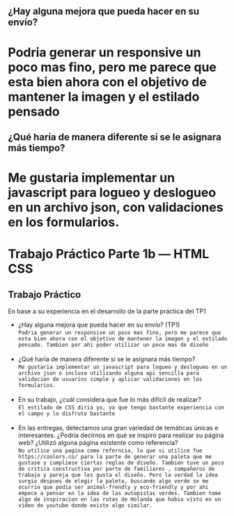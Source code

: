 ﻿## ¿Hay alguna mejora que pueda hacer en su envío?
# Podria generar un responsive un poco mas fino, pero me parece que esta bien ahora con el objetivo de mantener la imagen y el estilado pensado
## ¿Qué haría de manera diferente si se le asignara más tiempo?
# Me gustaria implementar un javascript para logueo y deslogueo en un archivo json, con validaciones en los formularios.



# Trabajo Práctico Parte 1b — HTML CSS

## Trabajo Práctico

En base a su experiencia en el desarrollo de la parte práctica del TP1

- ¿Hay alguna mejora que pueda hacer en su envío? (TP1)<br/>
  `Podria generar un responsive un poco mas fino, pero me parece que esta bien ahora con el objetivo de mantener la imagen y el estilado pensado. Tambien por ahi poder utilizar un poco mas de diseño`<br/><br/>
- ¿Qué haría de manera diferente si se le asignara más tiempo?<br/>
  `Me gustaria implementar un javascript para logueo y deslogueo en un archivo json o incluso utilizando alguna api sencilla para validacion de usuarios simple y aplicar validaciones en los formularios.`<br/><br/>
- En su trabajo, ¿cuál considera que fue lo más difícil de realizar?<br/>
  `El estilado de CSS diria yo, ya que tengo bastante experiencia con el campo y lo disfruto bastante`<br/><br/>
- En las entregas, detectamos una gran variedad de temáticas únicas e interesantes. ¿Podría decirnos en qué se inspiró para realizar su página web? ¿Utilizó alguna página existente como referencia?<br/>
  `No utilice una pagina como referncia, lo que si utilice fue https://coolors.co/ para la parte de generar una paleta que me gustase y cumpliese ciertas reglas de diseño. Tambien tuve un poco de critica constructiva por parte de familiares , compañeros de trabajo y pareja que les gusta el diseño. Pero la verdad la idea surgio despues de elegir la paleta, buscando algo verde se me ocurrio que podia ser animal-frendly y eco-friendly y por ahi empece a pensar en la idea de las autopistas verdes. Tambien tome algo de inspiracion en las rutas de Holanda que habia visto en un video de youtube donde existe algo similar. `<br/><br/>
